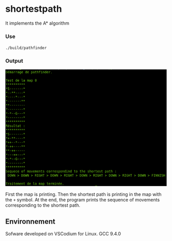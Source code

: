 # shortestpath
It implements the A* algorithm

### Use
`./build/pathfinder`

### Output

![output](/img/output.png)

First the map is printing. Then the shortest path is printing in the map with the `+` symbol.
At the end, the program prints the sequence of movements corresponding to the shortest path.

## Environnement
Sofware developed on VSCodium for Linux.
GCC 9.4.0
